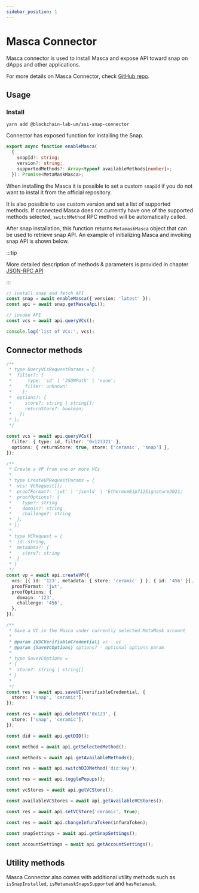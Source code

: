 ```yaml
---
sidebar_position: 1
---
```


# Masca Connector

Masca connector is used to install Masca and expose API toward snap on dApps and other applications.

For more details on Masca Connector, check [GitHub repo](https://github.com/blockchain-lab-um/ssi-snap/tree/master/packages/connector).

## Usage

### Install

`yarn add @blockchain-lab-um/ssi-snap-connector`

Connector has exposed function for installing the Snap.

```typescript
export async function enableMasca(
  {
    snapId?: string;
    version?: string;
    supportedMethods?: Array<typeof availableMethods[number]>;
  }): Promise<MetaMaskMasca>;
```

When installing the Masca it is possible to set a custom `snapId` if you do not want to instal it from the official repository.

It is also possible to use custom version and set a list of supported methods. If connected Masca does not currently have one of the supported methods selected, `switchMethod` RPC method will be automatically called.

After snap installation, this function returns `MetamaskMasca` object that can be used to retrieve snap API.
An example of initializing Masca and invoking snap API is shown below.

:::tip

More detailed description of methods & parameters is provided in chapter [JSON-RPC API](../tutorial/rpc-methods.md)

:::

```typescript
// install snap and fetch API
const snap = await enableMasca({ version: 'latest' });
const api = await snap.getMascaApi();

// invoke API
const vcs = await api.queryVCs();

console.log('list of VCs:', vcs);
```

## Connector methods

```typescript
/**
 * type QueryVCsRequestParams = {
 *  filter?: {
 *      type: 'id' | 'JSONPath' | 'none';
 *     filter: unknown;
 *    };
 *  options?: {
 *     store?: string | string[];
 *     returnStore?: boolean;
 *   };
 * };
 */

const vcs = await api.queryVCs({
  filter: { type: id, filter: '0x123321' },
  options: { returnStore: true, store: ['ceramic', 'snap'] },
});

/**
 * Create a VP from one or more VCs
 *
 * type CreateVPRequestParams = {
 *  vcs: VCRequest[];
 *  proofFormat?: 'jwt' | 'jsonld' | 'EthereumEip712Signature2021;
 *  proofOptions?: {
 *    type?: string
 *    domain?: string
 *    challenge?: string
 *  };
 * };
 *
 * type VCRequest = {
 *  id: string,
 *  metadata?: {
 *    store?: string
 *  }
 * }
 */
const vp = await api.createVP({
  vcs: [{ id: '123', metadata: { store: 'ceramic' } }, { id: '456' }],
  proofFormat: 'jwt',
  proofOptions: {
    domain: '123',
    challenge: '456',
  },
});

/**
 * Save a VC in the Masca under currently selected MetaMask account
 *
 * @param {W3CVerifiableCredential} vc - vc
 * @param {SaveVCOptions} options? - optional options param
 *
 * type SaveVCOptions =
 * {
 *  store?: string | string[]
 * }
 *
 */
const res = await api.saveVC(verifiableCredential, {
  store: ['snap', 'ceramic'],
});

const res = await api.deleteVC('0x123', {
  store: ['snap', 'ceramic'],
});

const did = await api.getDID();

const method = await api.getSelectedMethod();

const methods = await api.getAvailableMethods();

const res = await api.switchDIDMethod('did:key');

const res = await api.togglePopups();

const vcStores = await api.getVCStore();

const availableVCStores = await api.getAvailableVCStores();

const res = await api.setVCStore('ceramic', true);

const res = await api.changeInfuraToken(infuraToken);

const snapSettings = await api.getSnapSettings();

const accountSettings = await api.getAccountSettings();
```

## Utility methods

Masca Connector also comes with additional utility methods such as `isSnapInstalled`, `isMetamaskSnapsSupported` and `hasMetamask`.
